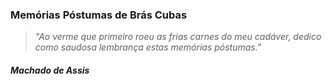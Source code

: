 ### Memórias Póstumas de Brás Cubas

> *"Ao verme que primeiro roeu as frias carnes do meu cadáver, dedico como saudosa lembrança estas memórias póstumas."*

###### __Machado de Assis__
